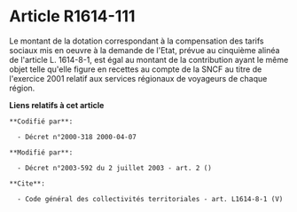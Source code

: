 # Article R1614-111

Le montant de la dotation correspondant à la compensation des tarifs sociaux mis en oeuvre à la demande de l'Etat, prévue au
cinquième alinéa de l'article L. 1614-8-1, est égal au montant de la contribution ayant le même objet telle qu'elle figure en
recettes au compte de la SNCF au titre de l'exercice 2001 relatif aux services régionaux de voyageurs de chaque région.

**Liens relatifs à cet article**

	**Codifié par**:

	  - Décret n°2000-318 2000-04-07

	**Modifié par**:

	  - Décret n°2003-592 du 2 juillet 2003 - art. 2 ()

	**Cite**:

	  - Code général des collectivités territoriales - art. L1614-8-1 (V)
